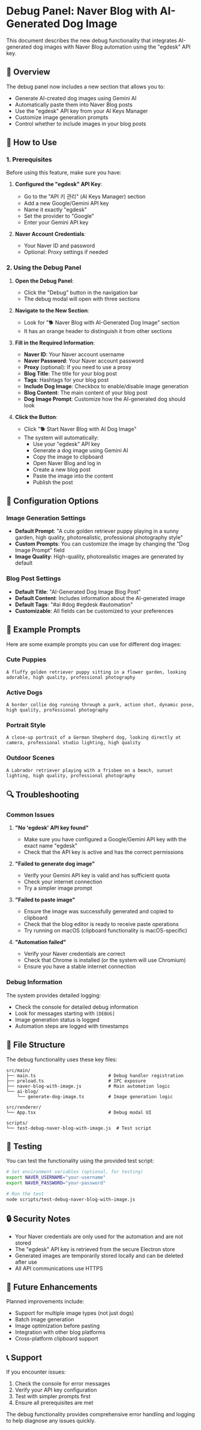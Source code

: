 # Debug Panel: Naver Blog with AI-Generated Dog Image

This document describes the new debug functionality that integrates AI-generated dog images with Naver Blog automation using the "egdesk" API key.

## 🎯 Overview

The debug panel now includes a new section that allows you to:
- Generate AI-created dog images using Gemini AI
- Automatically paste them into Naver Blog posts
- Use the "egdesk" API key from your AI Keys Manager
- Customize image generation prompts
- Control whether to include images in your blog posts

## 🚀 How to Use

### 1. Prerequisites

Before using this feature, make sure you have:

1. **Configured the "egdesk" API Key**:
   - Go to the "API 키 관리" (AI Keys Manager) section
   - Add a new Google/Gemini API key
   - Name it exactly "egdesk"
   - Set the provider to "Google"
   - Enter your Gemini API key

2. **Naver Account Credentials**:
   - Your Naver ID and password
   - Optional: Proxy settings if needed

### 2. Using the Debug Panel

1. **Open the Debug Panel**:
   - Click the "Debug" button in the navigation bar
   - The debug modal will open with three sections

2. **Navigate to the New Section**:
   - Look for "🐕 Naver Blog with AI-Generated Dog Image" section
   - It has an orange header to distinguish it from other sections

3. **Fill in the Required Information**:
   - **Naver ID**: Your Naver account username
   - **Naver Password**: Your Naver account password
   - **Proxy** (optional): If you need to use a proxy
   - **Blog Title**: The title for your blog post
   - **Tags**: Hashtags for your blog post
   - **Include Dog Image**: Checkbox to enable/disable image generation
   - **Blog Content**: The main content of your blog post
   - **Dog Image Prompt**: Customize how the AI-generated dog should look

4. **Click the Button**:
   - Click "🐕 Start Naver Blog with AI Dog Image"
   - The system will automatically:
     - Use your "egdesk" API key
     - Generate a dog image using Gemini AI
     - Copy the image to clipboard
     - Open Naver Blog and log in
     - Create a new blog post
     - Paste the image into the content
     - Publish the post

## 🔧 Configuration Options

### Image Generation Settings

- **Default Prompt**: "A cute golden retriever puppy playing in a sunny garden, high quality, photorealistic, professional photography style"
- **Custom Prompts**: You can customize the image by changing the "Dog Image Prompt" field
- **Image Quality**: High-quality, photorealistic images are generated by default

### Blog Post Settings

- **Default Title**: "AI-Generated Dog Image Blog Post"
- **Default Content**: Includes information about the AI-generated image
- **Default Tags**: "#ai #dog #egdesk #automation"
- **Customizable**: All fields can be customized to your preferences

## 🎨 Example Prompts

Here are some example prompts you can use for different dog images:

### Cute Puppies
```
A fluffy golden retriever puppy sitting in a flower garden, looking adorable, high quality, professional photography
```

### Active Dogs
```
A border collie dog running through a park, action shot, dynamic pose, high quality, professional photography
```

### Portrait Style
```
A close-up portrait of a German Shepherd dog, looking directly at camera, professional studio lighting, high quality
```

### Outdoor Scenes
```
A Labrador retriever playing with a frisbee on a beach, sunset lighting, high quality, professional photography
```

## 🔍 Troubleshooting

### Common Issues

1. **"No 'egdesk' API key found"**
   - Make sure you have configured a Google/Gemini API key with the exact name "egdesk"
   - Check that the API key is active and has the correct permissions

2. **"Failed to generate dog image"**
   - Verify your Gemini API key is valid and has sufficient quota
   - Check your internet connection
   - Try a simpler image prompt

3. **"Failed to paste image"**
   - Ensure the image was successfully generated and copied to clipboard
   - Check that the blog editor is ready to receive paste operations
   - Try running on macOS (clipboard functionality is macOS-specific)

4. **"Automation failed"**
   - Verify your Naver credentials are correct
   - Check that Chrome is installed (or the system will use Chromium)
   - Ensure you have a stable internet connection

### Debug Information

The system provides detailed logging:
- Check the console for detailed debug information
- Look for messages starting with `[DEBUG]`
- Image generation status is logged
- Automation steps are logged with timestamps

## 📁 File Structure

The debug functionality uses these key files:

```
src/main/
├── main.ts                           # Debug handler registration
├── preload.ts                        # IPC exposure
├── naver-blog-with-image.js          # Main automation logic
└── ai-blog/
    └── generate-dog-image.ts         # Image generation logic

src/renderer/
└── App.tsx                           # Debug modal UI

scripts/
└── test-debug-naver-blog-with-image.js  # Test script
```

## 🧪 Testing

You can test the functionality using the provided test script:

```bash
# Set environment variables (optional, for testing)
export NAVER_USERNAME="your-username"
export NAVER_PASSWORD="your-password"

# Run the test
node scripts/test-debug-naver-blog-with-image.js
```

## 🔒 Security Notes

- Your Naver credentials are only used for the automation and are not stored
- The "egdesk" API key is retrieved from the secure Electron store
- Generated images are temporarily stored locally and can be deleted after use
- All API communications use HTTPS

## 🚀 Future Enhancements

Planned improvements include:
- Support for multiple image types (not just dogs)
- Batch image generation
- Image optimization before pasting
- Integration with other blog platforms
- Cross-platform clipboard support

## 📞 Support

If you encounter issues:
1. Check the console for error messages
2. Verify your API key configuration
3. Test with simpler prompts first
4. Ensure all prerequisites are met

The debug functionality provides comprehensive error handling and logging to help diagnose any issues quickly.
